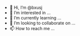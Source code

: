 - 👋 Hi, I’m @bxusj
- 👀 I’m interested in ...
- 🌱 I’m currently learning ...
- 💞️ I’m looking to collaborate on ...
- 📫 How to reach me ...

<!---
bxusj/bxusj is a ✨ special ✨ repository because its `README.md` (this file) appears on your GitHub profile.
You can click the Preview link to take a look at your changes.
--->
